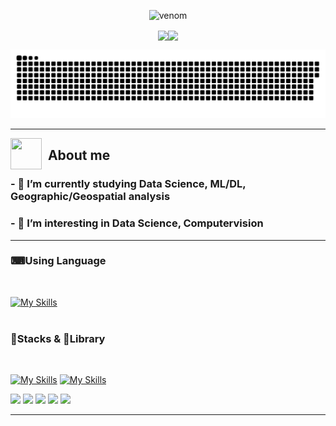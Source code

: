 <div align=center>

![venom](https://capsule-render.vercel.app/api?type=venom&height=200&text=Hi%20there👋%20&fontSize=70&color=0:8871e5,100:b678c4&stroke=b678c4)

<p align="center"><img align="center" height="165px" src="https://github-readme-stats.vercel.app/api?username=DDalaDDula&count_private=true&show_icons=true&theme=tokyonight" /><img align="center" height="165px" src="https://github-readme-stats.vercel.app/api/top-langs/?username=DDalaDDula&layout=compact&theme=aura&langs_count=9" />
</p>

<picture>
  <source media="(prefers-color-scheme: dark)" srcset="github-user-contribution.svg">
  <source media="(prefers-color-scheme: light)" srcset="github-user-contribution.svg">
  <img alt="github contribution grid snake animation" src="github-user-contribution.svg">
</picture>
<!-- <picture>
  <source media="(prefers-color-scheme: dark)" srcset="https://raw.githubusercontent.com/platane/platane/output/github-contribution-grid-snake-dark.svg">
  <source media="(prefers-color-scheme: light)" srcset="https://raw.githubusercontent.com/platane/platane/output/github-contribution-grid-snake.svg">
  <img alt="github contribution grid snake animation" src="https://raw.githubusercontent.com/platane/platane/output/github-contribution-grid-snake.svg">
</picture> -->
<br>

</div>

---

<img align="left" src = "https://user-images.githubusercontent.com/63050133/156777293-72a6e681-2582-4a9d-ad92-09d1181d47c7.gif" width=50px height=50px>
<h2 align="left" font-weight="bold">&nbsp;&nbsp;About me</h2>

<h3><b> - 🌱 I’m currently studying Data Science, ML/DL, Geographic/Geospatial analysis</h3></b>
<h3><b> - 🤔 I’m interesting in Data Science, Computervision</h3></b>

---
<div align=left>
<h3><b>⌨Using Language</h3></b>
<br>

[![My Skills](https://skillicons.dev/icons?i=py,javascript&theme=dark)](https://skillicons.dev)
<br><br>
<h3><b>🚀Stacks & 📂Library</h3></b>
<br>

[![My Skills](https://skillicons.dev/icons?i=selenium,sklearn,tensorflow,pytorch,django,flask&theme=dark)](https://skillicons.dev)
[![My Skills](https://skillicons.dev/icons?i=react,html,css,bootstrap,mysql,postgres,git&theme=dark)](https://skillicons.dev)

<img src="https://img.shields.io/badge/numpy-013243?style=for-the-badge&logo=numpy&logoColor=white"> <img src="https://img.shields.io/badge/pandas-150458?style=for-the-badge&logo=pandas&logoColor=white"> <img src="https://img.shields.io/badge/plotly-3F4F75?style=for-the-badge&logo=plotly&logoColor=white"> <img src="https://img.shields.io/badge/folium-77B829?style=for-the-badge&logo=folium&logoColor=white"> <img src="https://img.shields.io/badge/mapbox-000000?style=for-the-badge&logo=mapbox&logoColor=white">
<!--
[![Readme Card](https://github-readme-stats.vercel.app/api/pin/?username=DDalaDDula&repo=Analysis_of_Urban_Heat_Island_degree_And_New_Vegetation_Areas&show_owner=True&theme=tokyonight)](https://github.com/DDalaDDula/Analysis_of_Urban_Heat_Island_degree_And_New_Vegetation_Areas)
[![Readme Card](https://github-readme-stats.vercel.app/api/pin/?username=DDalaDDula&repo=NIFoS_GIS_Analysis&show_owner=True&theme=tokyonight)](https://github.com/DDalaDDula/NIFoS_GIS_Analysis)
-->
</div>

---
